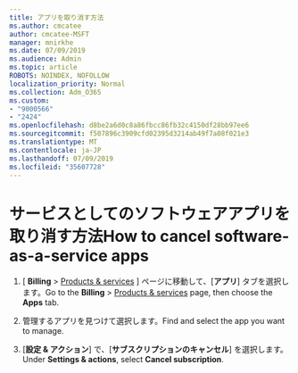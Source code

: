 ```yaml
---
title: アプリを取り消す方法
ms.author: cmcatee
author: cmcatee-MSFT
manager: mnirkhe
ms.date: 07/09/2019
ms.audience: Admin
ms.topic: article
ROBOTS: NOINDEX, NOFOLLOW
localization_priority: Normal
ms.collection: Adm_O365
ms.custom:
- "9000566"
- "2424"
ms.openlocfilehash: d8be2a6d0c8a86fbcc86fb32c4150df28bb97ee6
ms.sourcegitcommit: f507896c3909cfd02395d3214ab49f7a08f021e3
ms.translationtype: MT
ms.contentlocale: ja-JP
ms.lasthandoff: 07/09/2019
ms.locfileid: "35607728"
---
```

# <a name="how-to-cancel-software-as-a-service-apps"></a><span data-ttu-id="842ce-102">サービスとしてのソフトウェアアプリを取り消す方法</span><span class="sxs-lookup"><span data-stu-id="842ce-102">How to cancel software-as-a-service apps</span></span> 

1. <span data-ttu-id="842ce-103">[ **Billing** > [Products & services](https://go.microsoft.com/fwlink/p/?linkid=842054) ] ページに移動して、[**アプリ**] タブを選択します。</span><span class="sxs-lookup"><span data-stu-id="842ce-103">Go to the **Billing** > [Products & services](https://go.microsoft.com/fwlink/p/?linkid=842054) page, then choose the **Apps** tab.</span></span>

2. <span data-ttu-id="842ce-104">管理するアプリを見つけて選択します。</span><span class="sxs-lookup"><span data-stu-id="842ce-104">Find and select the app you want to manage.</span></span>

3. <span data-ttu-id="842ce-105">[**設定 & アクション**] で、[**サブスクリプションのキャンセル**] を選択します。</span><span class="sxs-lookup"><span data-stu-id="842ce-105">Under **Settings & actions**, select **Cancel subscription**.</span></span>